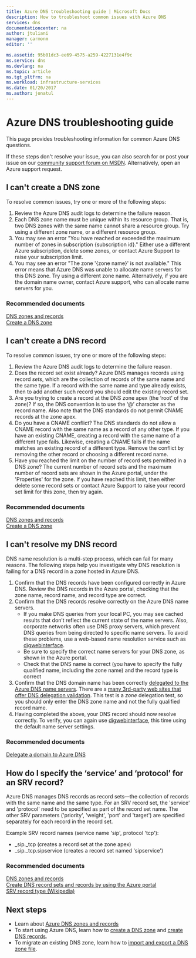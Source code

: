 ```yaml
---
title: Azure DNS troubleshooting guide | Microsoft Docs
description: How to troubleshoot common issues with Azure DNS
services: dns
documentationcenter: na
author: jtuliani
manager: carmonm
editor: ''

ms.assetid: 95b01dc3-ee69-4575-a259-4227131e4f9c
ms.service: dns
ms.devlang: na
ms.topic: article
ms.tgt_pltfrm: na
ms.workload: infrastructure-services
ms.date: 01/20/2017
ms.author: jonatul
---
```


# Azure DNS troubleshooting guide

This page provides troubleshooting information for common Azure DNS questions.

If these steps don't resolve your issue, you can also search for or post your issue on our [community support forum on MSDN](https://social.msdn.microsoft.com/Forums/en-US/home?forum=WAVirtualMachinesVirtualNetwork). Alternatively, open an Azure support request.


## I can't create a DNS zone

To resolve common issues, try one or more of the following steps:

1.  Review the Azure DNS audit logs to determine the failure reason.
2.  Each DNS zone name must be unique within its resource group. That is, two DNS zones with the same name cannot share a resource group. Try using a different zone name, or a different resource group.
3.  You may see an error "You have reached or exceeded the maximum number of zones in subscription {subscription id}." Either use a different Azure subscription, delete some zones, or contact Azure Support to raise your subscription limit.
4.  You may see an error "The zone '{zone name}' is not available." This error means that Azure DNS was unable to allocate name servers for this DNS zone. Try using a different zone name. Alternatively, if you are the domain name owner, contact Azure support, who can allocate name servers for you.


### **Recommended documents**

[DNS zones and records](dns-zones-records.md)
<br>
[Create a DNS zone](dns-getstarted-create-dnszone-portal.md)

## I can't create a DNS record

To resolve common issues, try one or more of the following steps:

1.  Review the Azure DNS audit logs to determine the failure reason.
2.  Does the record set exist already?  Azure DNS manages records using record *sets*, which are the collection of records of the same name and the same type. If a record with the same name and type already exists, then to add another such record you should edit the existing record set.
3.  Are you trying to create a record at the DNS zone apex (the ‘root’ of the zone)? If so, the DNS convention is to use the ‘@’ character as the record name. Also note that the DNS standards do not permit CNAME records at the zone apex.
4.  Do you have a CNAME conflict?  The DNS standards do not allow a CNAME record with the same name as a record of any other type. If you have an existing CNAME, creating a record with the same name of a different type fails.  Likewise, creating a CNAME fails if the name matches an existing record of a different type. Remove the conflict by removing the other record or choosing a different record name.
5.  Have you reached the limit on the number of record sets permitted in a DNS zone? The current number of record sets and the maximum number of record sets are shown in the Azure portal, under the 'Properties' for the zone. If you have reached this limit, then either delete some record sets or contact Azure Support to raise your record set limit for this zone, then try again. 


### **Recommended documents**

[DNS zones and records](dns-zones-records.md)
<br>
[Create a DNS zone](dns-getstarted-create-dnszone-portal.md)



## I can't resolve my DNS record

DNS name resolution is a multi-step process, which can fail for many reasons. The following steps help you investigate why DNS resolution is failing for a DNS record in a zone hosted in Azure DNS.

1.  Confirm that the DNS records have been configured correctly in Azure DNS. Review the DNS records in the Azure portal, checking that the zone name, record name, and record type are correct.
2.  Confirm that the DNS records resolve correctly on the Azure DNS name servers.
    - If you make DNS queries from your local PC, you may see cached results that don’t reflect the current state of the name servers.  Also, corporate networks often use DNS proxy servers, which prevent DNS queries from being directed to specific name servers.  To avoid these problems, use a web-based name resolution service such as [digwebinterface](http://digwebinterface.com).
    - Be sure to specify the correct name servers for your DNS zone, as shown in the Azure portal.
    - Check that the DNS name is correct (you have to specify the fully qualified name, including the zone name) and the record type is correct
3.  Confirm that the DNS domain name has been correctly [delegated to the Azure DNS name servers](dns-domain-delegation.md). There are a [many 3rd-party web sites that offer DNS delegation validation](https://www.bing.com/search?q=dns+check+tool). This test is a *zone* delegation test, so you should only enter the DNS zone name and not the fully qualified record name.
4.  Having completed the above, your DNS record should now resolve correctly. To verify, you can again use [digwebinterface](http://digwebinterface.com), this time using the default name server settings.


### **Recommended documents**

[Delegate a domain to Azure DNS](dns-domain-delegation.md)



## How do I specify the ‘service’ and ‘protocol’ for an SRV record?

Azure DNS manages DNS records as record sets—the collection of records with the same name and the same type. For an SRV record set, the 'service' and 'protocol' need to be specified as part of the record set name. The other SRV parameters ('priority', 'weight', 'port' and 'target') are specified separately for each record in the record set.

Example SRV record names (service name 'sip', protocol 'tcp'):

- \_sip.\_tcp (creates a record set at the zone apex)
- \_sip.\_tcp.sipservice (creates a record set named 'sipservice')

### **Recommended documents**

[DNS zones and records](dns-zones-records.md)
<br>
[Create DNS record sets and records by using the Azure portal](dns-getstarted-create-recordset-portal.md)
<br>
[SRV record type (Wikipedia)](https://en.wikipedia.org/wiki/SRV_record)


## Next steps

* Learn about [Azure DNS zones and records](dns-zones-records.md)
* To start using Azure DNS, learn how to [create a DNS zone](dns-getstarted-create-dnszone-portal.md) and [create DNS records](dns-getstarted-create-recordset-portal.md).
* To migrate an existing DNS zone, learn how to [import and export a DNS zone file](dns-import-export.md).

